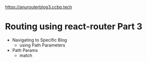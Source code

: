 https://anurouterblog3.ccbp.tech


# Routing using react-router Part 3

- Navigating to Specific Blog
  - using Path Parameters
- Path Params
  - match
